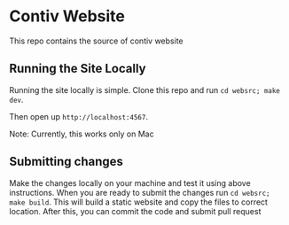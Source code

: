 # Contiv Website

This repo contains the source of contiv website

## Running the Site Locally

Running the site locally is simple. Clone this repo and run `cd websrc; make dev`.

Then open up `http://localhost:4567`.

Note: Currently, this works only on Mac

## Submitting changes
Make the changes locally on your machine and test it using above instructions.
When you are ready to submit the changes run `cd websrc; make build`. This will build a static website and copy the files to correct location. After this, you can commit the code and submit pull request

